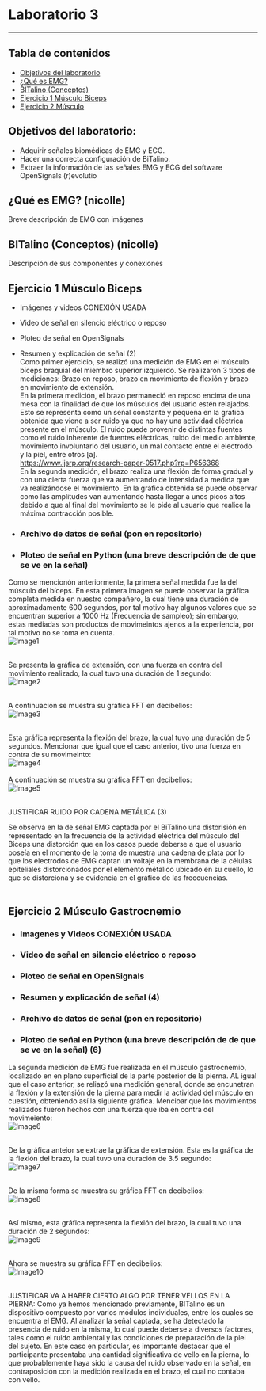 # Laboratorio 3
------------
## Tabla de contenidos
- [Objetivos del laboratorio](#objetivos-del-laboratorio)
- [¿Qué es EMG?](#¿Qué-es-EMG)
- [BITalino (Conceptos)](#BITalino-(Conceptos))
- [Ejercicio 1 Músculo Biceps](#Ejercicio-1-Músculo-Biceps)
- [Ejercicio 2 Músculo](#Ejercicio-2-Músculo)
<p class="text-justify">
  
## Objetivos del laboratorio:
  - Adquirir señales biomédicas de EMG y ECG.
  - Hacer una correcta configuración de BiTalino.
  - Extraer la información de las señales EMG y ECG del software OpenSignals (r)evolutio
  
## ¿Qué es EMG? (nicolle)
Breve descripción de EMG con imágenes

## BITalino (Conceptos) (nicolle)
Descripción de sus componentes y conexiones

## Ejercicio 1 Músculo Biceps 
- Imágenes y videos CONEXIÓN USADA 
- Video de señal en silencio eléctrico o reposo 
- Ploteo de señal en OpenSignals 
- Resumen y explicación de señal (2) <br />
Como primer ejercicio, se realizó una medición de EMG en el músculo bíceps braquial del miembro superior izquierdo. Se realizaron 3 tipos de mediciones: Brazo en reposo, brazo en movimiento de flexión y brazo en movimiento de extensión. <br />
En la primera medición, el brazo permaneció en reposo encima de una mesa con la finalidad de que los músculos del usuario estén relajados. Esto se representa como un señal constante y pequeña en la gráfica obtenida que viene a ser ruido ya que no hay una actividad eléctrica presente en el músculo. El ruido puede provenir de distintas fuentes como el ruido inherente de fuentes eléctricas, ruido del medio ambiente, movimiento involuntario del usuario, un mal contacto entre el electrodo y la piel, entre otros [a]. <br />
https://www.ijsrp.org/research-paper-0517.php?rp=P656368 <br />
En la segunda medición, el brazo realiza una flexión de forma gradual y con una cierta fuerza que va aumentando de intensidad a medida que va realizándose el movimiento. En la gráfica obtenida se puede observar como las amplitudes van aumentando hasta llegar a unos picos altos debido a que al final del movimiento se le pide al usuario que realice la máxima contracción posible.


- ### Archivo de datos de señal (pon en repositorio)
- ### Ploteo de señal en Python (una breve descripción de de que se ve en la señal) <br />
Como se mencionón anteriormente, la primera señal medida fue la del músculo del bíceps. En esta primera imagen se puede observar la gráfica completa medida en nuestro compañero, la cual tiene una duración de aproximadamente 600 segundos, por tal motivo hay algunos valores que se encuentran superior a 1000 Hz (Frecuencia de sampleo); sin embargo, estas mediadas son productos de movimeintos ajenos a la experiencia, por tal motivo no se toma en cuenta. <br />
![Image1](imges/Lab3/Imagen_1.png) <br /><br />


Se presenta la gráfica de extensión, con una fuerza en contra del movimiento realizado, la cual tuvo una duración de 1 segundo:<br />
![Image2](imges/Lab3/Señal_Biceps_1.png) <br /><br />

A continuación se muestra su gráfica FFT en decibelios:<br />
![Image3](imges/Lab3/FFT_Biceps_1.png) <br /><br />

Esta gráfica representa la flexión del brazo, la cual tuvo una duración de 5 segundos. Mencionar que igual que el caso anterior, tivo una fuerza en contra de su movimeinto: <br />
![Image4](imges/Lab3/Señal_Biceps_2.png)<br /><br />
A continuación se muestra su gráfica FFT en decibelios:<br />
![Image5](imges/Lab3/FFT_Biceps_2.png) <br /> <br />

JUSTIFICAR RUIDO POR CADENA METÁLICA (3)  <br />
<p class="text-justify">
Se observa en la de señal EMG captada por el BiTalino una distorisión en representado en la frecuencia de la actividad eléctrica del músculo del Biceps una distorción que en los casos puede deberse a que el usuario poseía en el momento de la toma de muestra una cadena de plata por lo que los electrodos de EMG captan un voltaje en la membrana de la células epiteliales distorcionados por el elemento métalico ubicado en su cuello, lo que se distorciona y se evidencia en el gráfico de las freccuencias.  <br /> <br />
</p>

## Ejercicio 2 Músculo Gastrocnemio
- ### Imagenes y Videos CONEXIÓN USADA
- ### Video de señal en silencio eléctrico o reposo 
- ### Ploteo de señal en OpenSignals 
- ### Resumen y explicación de señal (4)
- ### Archivo de datos de señal (pon en repositorio)
- ### Ploteo de señal en Python (una breve descripción de de que se ve en la señal) (6)
La segunda medición de EMG fue realizada en el músculo gastrocnemio, localizado en en plano superficial de la parte posterior de la pierna. AL igual que el caso anterior, se reliazó una medición general, donde se encunetran la flexión y la extensión de la pierna para medir la actividad del músculo en cuestión, obteniendo así la siguiente gráfica. Mencioar que los movimientos realizados fueron hechos con una fuerza que iba en contra del movimeiento:<br />
![Image6](imges/Lab3/Imagen_2.png) <br /><br />

De la gráfica anteior se extrae la gráfica de extensión. Esta es la gráfica de la flexión del brazo, la cual tuvo una duración de 3.5 segundo:<br />
![Image7](imges/Lab3/Señal_Gastrocnemio_1.png) <br /><br />

De la misma forma se muestra su gráfica FFT en decibelios:<br />
![Image8](imges/Lab3/FFT_Gastrocnemio_1.png) <br /><br />

Así mismo, esta gráfica representa la flexión del brazo, la cual tuvo una duración de 2 segundos: <br />
![Image9](imges/Lab3/Señal_Gastrocnemio_2.png)<br /><br />

Ahora se muestra su gráfica FFT en decibelios:<br />
![Image10](imges/Lab3/FFT_Gastrocnemio_2.png) <br /> <br />


JUSTIFICAR VA A HABER CIERTO ALGO POR TENER VELLOS EN LA PIERNA: Como ya hemos mencionado previamente, BITalino es un dispositivo compuesto por varios módulos individuales, entre los cuales se encuentra el EMG. Al analizar la señal captada, se ha detectado la presencia de ruido en la misma, lo cual puede deberse a diversos factores, tales como el ruido ambiental y las condiciones de preparación de la piel del sujeto. En este caso en particular, es importante destacar que el participante presentaba una cantidad significativa de vello en la pierna, lo que probablemente haya sido la causa del ruido observado en la señal, en contraposición con la medición realizada en el brazo, el cual no contaba con vello.

</p>
